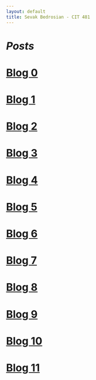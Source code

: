 ```yaml
---
layout: default
title: Sevak Bedrosian - CIT 481
---
```


<h1><i> Posts </i></h1>

# [Blog 0](https://sevak84.github.io/sb.github.io/posts/2021/02/19/blog0.html)
# [Blog 1](https://sevak84.github.io/sb.github.io/posts/2021/02/26/blog1.html)
# [Blog 2](https://sevak84.github.io/sb.github.io/posts/2021/03/05/blog2.html)
# [Blog 3](https://sevak84.github.io/sb.github.io/posts/2021/03/12/blog3.html)
# [Blog 4](https://sevak84.github.io/sb.github.io/posts/2021/03/26/blog4.html)
# [Blog 5](https://sevak84.github.io/sb.github.io/posts/2021/04/02/blog5.html)
# [Blog 6](https://sevak84.github.io/sb.github.io/posts/2021/04/09/blog6.html)
# [Blog 7](https://sevak84.github.io/sb.github.io/posts/2021/04/16/blog7.html)
# [Blog 8](https://sevak84.github.io/sb.github.io/posts/2021/04/23/blog8.html)
# [Blog 9](https://sevak84.github.io/sb.github.io/posts/2021/04/30/blog9.html)
# [Blog 10](https://sevak84.github.io/sb.github.io/posts/2021/05/07/blog10.html)
# [Blog 11](https://sevak84.github.io/sb.github.io/posts/2021/05/14/blog11.html)



